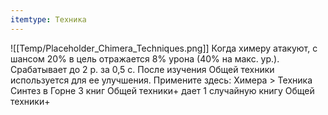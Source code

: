 ```yaml
---
itemtype: Техника
---
```

![[Temp/Placeholder_Chimera_Techniques.png]]
Когда химеру атакуют, с шансом 20% в цель отражается 8% урона (40% на макс. ур.). Срабатывает до 2 р. за 0,5 с. После изучения Общей техники используется для ее улучшения. Примените здесь: Химера > Техника Синтез в Горне 3 книг Общей техники+ дает 1 случайную книгу Общей техники+
